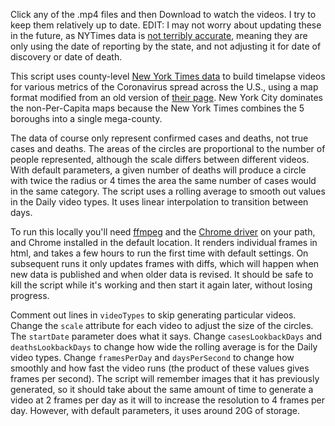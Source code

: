 Click any of the .mp4 files and then Download to watch the videos. I try to keep them relatively up to date. EDIT: I may not worry about updating these in the future, as NYTimes data is [not terribly accurate](https://imgur.com/a/oNNDlzl), meaning they are only using the date of reporting by the state, and not adjusting it for date of discovery or date of death.

This script uses county-level [New York Times data](https://github.com/nytimes/covid-19-data) to build timelapse videos for various metrics of the Coronavirus spread across the U.S., using a map format modified from an old version of [their page](https://www.nytimes.com/interactive/2020/us/coronavirus-us-cases.html). New York City dominates the non-Per-Capita maps because the New York Times combines the 5 boroughs into a single mega-county.

The data of course only represent confirmed cases and deaths, not true cases and deaths. The areas of the circles are proportional to the number of people represented, although the scale differs between different videos. With default parameters, a given number of deaths will produce a circle with twice the radius or 4 times the area the same number of cases would in the same category. The script uses a rolling average to smooth out values in the Daily video types. It uses linear interpolation to transition between days.

To run this locally you'll need [ffmpeg](https://www.ffmpeg.org/download.html) and the [Chrome driver](https://chromedriver.chromium.org/downloads) on your path, and Chrome installed in the default location. It renders individual frames in html, and takes a few hours to run the first time with default settings. On subsequent runs it only updates frames with diffs, which will happen when new data is published and when older data is revised. It should be safe to kill the script while it's working and then start it again later, without losing progress.

Comment out lines in `videoTypes` to skip generating particular videos. Change the `scale` attribute for each video to adjust the size of the circles. The `startDate` parameter does what it says. Change `casesLookbackDays` and `deathsLookbackDays` to change how wide the rolling average is for the Daily video types. Change `framesPerDay` and `daysPerSecond` to change how smoothly and how fast the video runs (the product of these values gives frames per second). The script will remember images that it has previously generated, so it should take about the same amount of time to generate a video at 2 frames per day as it will to increase the resolution to 4 frames per day. However, with default parameters, it uses around 20G of storage.